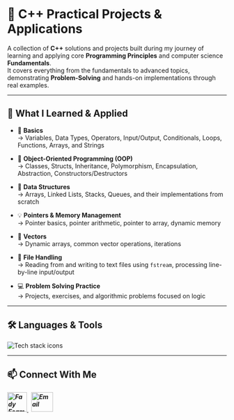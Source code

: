 # 📘 C++ Practical Projects & Applications

  A collection of **C++** solutions and projects built during my journey of learning and applying core **Programming Principles** and computer science **Fundamentals**.  
  It covers everything from the fundamentals to advanced topics, demonstrating **Problem-Solving** and hands-on implementations through real examples.

---

## 🧠 What I Learned & Applied

- 📌 **Basics**  
→ Variables, Data Types, Operators, Input/Output, Conditionals, Loops, Functions, Arrays, and Strings

- 🎯 **Object-Oriented Programming (OOP)**  
  → Classes, Structs, Inheritance, Polymorphism, Encapsulation, Abstraction, Constructors/Destructors

- 🧩 **Data Structures**  
  → Arrays, Linked Lists, Stacks, Queues, and their implementations from scratch

- 💡 **Pointers & Memory Management**  
  → Pointer basics, pointer arithmetic, pointer to array, dynamic memory

- 📂 **Vectors**  
  → Dynamic arrays, common vector operations, iterations

- 📁 **File Handling**  
  → Reading from and writing to text files using `fstream`, processing line-by-line input/output

- 💻 **Problem Solving Practice**  
  → Projects, exercises, and algorithmic problems focused on logic

---

## 🛠️ Languages & Tools
<p align="left"> 
        <img src="https://skillicons.dev/icons?i=cpp,vscode,visualstudio,git,github" alt="Tech stack icons" />
</p>

---

## 📫 Connect With Me
<h5 align="left"> 
<a href="https://www.linkedin.com/in/fady-esam/" target="_blank"> 
  <img src="https://raw.githubusercontent.com/rahuldkjain/github-profile-readme-generator/master/src/images/icons/Social/linked-in-alt.svg" alt="Fady Esam" height="45" width="45" /> 
  </a> 
   &nbsp;
  <a href="mailto:fady.esam.0101@gmail.com" target="_blank"> 
    <img src="https://cdn-icons-png.flaticon.com/512/732/732200.png" alt="Email" height="45" width="50" /> 
</a> 
</h5>


